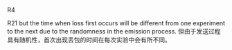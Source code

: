 
R4

R21
	but the time when loss first occurs will be
different from one experiment to the next due to the randomness in the emission
process.
但由于发送过程具有随机性，首次出现丢包的时间在每次实验中会有所不同。